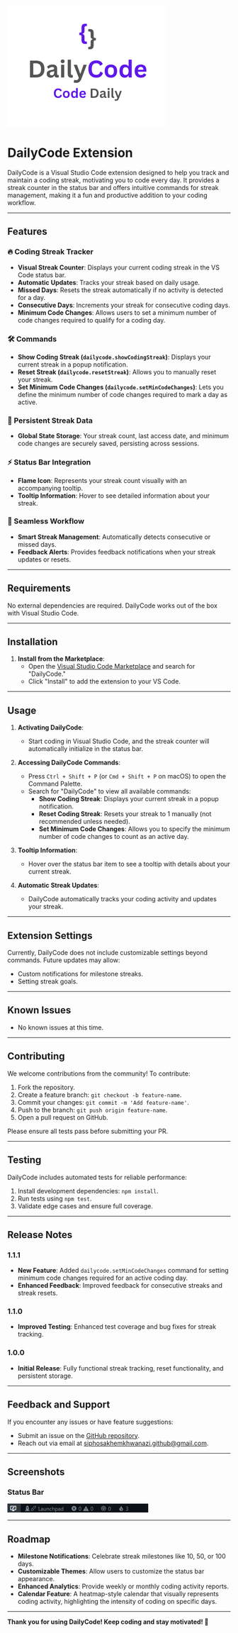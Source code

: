 ![DailyCode Icon](./images/dailycode-icon.png)
# DailyCode Extension

DailyCode is a Visual Studio Code extension designed to help you track and maintain a coding streak, motivating you to code every day. It provides a streak counter in the status bar and offers intuitive commands for streak management, making it a fun and productive addition to your coding workflow.

---

## Features

### 🔥 Coding Streak Tracker
- **Visual Streak Counter**: Displays your current coding streak in the VS Code status bar.
- **Automatic Updates**: Tracks your streak based on daily usage.
- **Missed Days**: Resets the streak automatically if no activity is detected for a day.
- **Consecutive Days**: Increments your streak for consecutive coding days.
- **Minimum Code Changes**: Allows users to set a minimum number of code changes required to qualify for a coding day.

### 🛠️ Commands
- **Show Coding Streak (`dailycode.showCodingStreak`)**: Displays your current streak in a popup notification.
- **Reset Streak (`dailycode.resetStreak`)**: Allows you to manually reset your streak.
- **Set Minimum Code Changes (`dailycode.setMinCodeChanges`)**: Lets you define the minimum number of code changes required to mark a day as active.

### 💾 Persistent Streak Data
- **Global State Storage**: Your streak count, last access date, and minimum code changes are securely saved, persisting across sessions.

### ⚡ Status Bar Integration
- **Flame Icon**: Represents your streak count visually with an accompanying tooltip.
- **Tooltip Information**: Hover to see detailed information about your streak.

### 🔗 Seamless Workflow
- **Smart Streak Management**: Automatically detects consecutive or missed days.
- **Feedback Alerts**: Provides feedback notifications when your streak updates or resets.

---

## Requirements

No external dependencies are required. DailyCode works out of the box with Visual Studio Code.

---

## Installation

1. **Install from the Marketplace**:
   - Open the [Visual Studio Code Marketplace](https://marketplace.visualstudio.com/) and search for "DailyCode."
   - Click "Install" to add the extension to your VS Code.

---

## Usage

1. **Activating DailyCode**:
   - Start coding in Visual Studio Code, and the streak counter will automatically initialize in the status bar.

2. **Accessing DailyCode Commands**:
   - Press `Ctrl + Shift + P` (or `Cmd + Shift + P` on macOS) to open the Command Palette.
   - Search for "DailyCode" to view all available commands:
     - **Show Coding Streak**: Displays your current streak in a popup notification.
     - **Reset Coding Streak**: Resets your streak to 1 manually (not recommended unless needed).
     - **Set Minimum Code Changes**: Allows you to specify the minimum number of code changes to count as an active day.

3. **Tooltip Information**:
   - Hover over the status bar item to see a tooltip with details about your current streak.

4. **Automatic Streak Updates**:
   - DailyCode automatically tracks your coding activity and updates your streak.
---

## Extension Settings

Currently, DailyCode does not include customizable settings beyond commands. Future updates may allow:
- Custom notifications for milestone streaks.
- Setting streak goals.

---

## Known Issues

- No known issues at this time.

---

## Contributing

We welcome contributions from the community! To contribute:

1. Fork the repository.
2. Create a feature branch: `git checkout -b feature-name`.
3. Commit your changes: `git commit -m 'Add feature-name'`.
4. Push to the branch: `git push origin feature-name`.
5. Open a pull request on GitHub.

Please ensure all tests pass before submitting your PR.

---

## Testing

DailyCode includes automated tests for reliable performance:

1. Install development dependencies: `npm install`.
2. Run tests using `npm test`.
3. Validate edge cases and ensure full coverage.

---

## Release Notes

### 1.1.1
- **New Feature**: Added `dailycode.setMinCodeChanges` command for setting minimum code changes required for an active coding day.
- **Enhanced Feedback**: Improved feedback for consecutive streaks and streak resets.

### 1.1.0
- **Improved Testing**: Enhanced test coverage and bug fixes for streak tracking.

### 1.0.0
- **Initial Release**: Fully functional streak tracking, reset functionality, and persistent storage.

---

## Feedback and Support

If you encounter any issues or have feature suggestions:
- Submit an issue on the [GitHub repository](https://github.com/Siphosakhe2583003/dailycode).
- Reach out via email at [siphosakhemkhwanazi.github@gmail.com](mailto:siphosakhemkhwanazi.github@gmail.com).

---

## Screenshots

### Status Bar
![Status Bar](./images/status-bar.png)

---

## Roadmap

- **Milestone Notifications**: Celebrate streak milestones like 10, 50, or 100 days.
- **Customizable Themes**: Allow users to customize the status bar appearance.
- **Enhanced Analytics**: Provide weekly or monthly coding activity reports.
- **Calendar Feature**: A heatmap-style calendar that visually represents coding activity, highlighting the intensity of coding on specific days.

---

**Thank you for using DailyCode! Keep coding and stay motivated! 🚀**